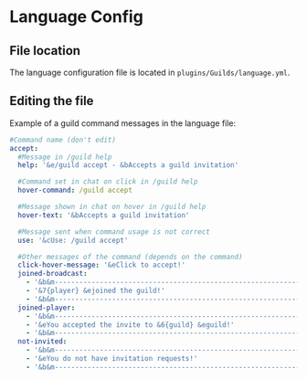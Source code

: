 # Language Config

## File location

The language configuration file is located in `plugins/Guilds/language.yml`.

## Editing the file

Example of a guild command messages in the language file:

```yaml title="config.yml"
#Command name (don't edit)
accept:
  #Message in /guild help
  help: '&e/guild accept - &bAccepts a guild invitation'

  #Command set in chat on click in /guild help
  hover-command: /guild accept

  #Message shown in chat on hover in /guild help
  hover-text: '&bAccepts a guild invitation'

  #Message sent when command usage is not correct
  use: '&cUse: /guild accept'

  #Other messages of the command (depends on the command)
  click-hover-message: '&eClick to accept!'
  joined-broadcast:
    - '&b&m-------------------------------------------------------------'
    - '&7{player} &ejoined the guild!'
    - '&b&m-------------------------------------------------------------'
  joined-player:
    - '&b&m-------------------------------------------------------------'
    - '&eYou accepted the invite to &6{guild} &eguild!'
    - '&b&m-------------------------------------------------------------'
  not-invited:
    - '&b&m-------------------------------------------------------------'
    - '&eYou do not have invitation requests!'
    - '&b&m-------------------------------------------------------------'
```